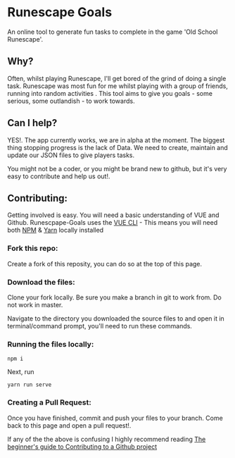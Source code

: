 # Runescape Goals
An online tool to generate fun tasks to complete in the game 'Old School Runescape'.

## Why?
Often, whilst playing Runescape, I'll get bored of the grind of doing a single task. Runescape was most fun for me whilst playing with a group of friends, running into random activities . This tool aims to give you goals - some serious,  some outlandish - to work towards.

## Can I help?
YES!. The app currently works, we are in alpha at the moment. The biggest thing stopping progress is the lack of Data. We need to create, maintain and update our JSON files to give players tasks.

You might not be a coder, or you might be brand new to github, but it's very easy to contribute and help us out!.


## Contributing:
Getting involved is easy. You will need a basic understanding of VUE and Github.
Runescpape-Goals uses the [VUE CLI](https://cli.vuejs.org/) -  This means you will need both [NPM](https://www.npmjs.com/) & [Yarn](https://yarnpkg.com/lang/en/) locally installed

### Fork this repo:
Create a fork of this reposity, you can do so at the top of this page.

### Download the files:
Clone your fork locally. Be sure  you make a branch in git to work from. Do not work in master.

Navigate to the directory you downloaded the source files to and open it in terminal/command prompt, you'll need to run these commands.

### Running the files locally:
```
npm i
```

Next, run

```
yarn run serve
```
### Creating a Pull Request:
Once you have finished, commit and push your files to your branch. Come back to this page and open a pull request!.

If any of the the above is confusing I highly recommend reading [The beginner's guide to Contributing to a Github project](https://akrabat.com/the-beginners-guide-to-contributing-to-a-github-project/)
